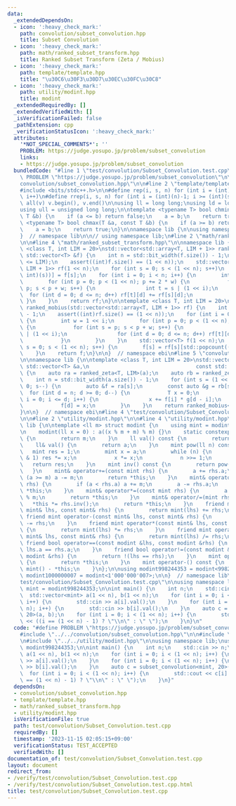 ```yaml
---
data:
  _extendedDependsOn:
  - icon: ':heavy_check_mark:'
    path: convolution/subset_convolution.hpp
    title: Subset Convolution
  - icon: ':heavy_check_mark:'
    path: math/ranked_subset_transform.hpp
    title: Ranked Subset Transform (Zeta / Mobius)
  - icon: ':heavy_check_mark:'
    path: template/template.hpp
    title: "\u30C6\u30F3\u30D7\u30EC\u30FC\u30C8"
  - icon: ':heavy_check_mark:'
    path: utility/modint.hpp
    title: modint
  _extendedRequiredBy: []
  _extendedVerifiedWith: []
  _isVerificationFailed: false
  _pathExtension: cpp
  _verificationStatusIcon: ':heavy_check_mark:'
  attributes:
    '*NOT_SPECIAL_COMMENTS*': ''
    PROBLEM: https://judge.yosupo.jp/problem/subset_convolution
    links:
    - https://judge.yosupo.jp/problem/subset_convolution
  bundledCode: "#line 1 \"test/convolution/Subset_Convolution.test.cpp\"\n#define\
    \ PROBLEM \"https://judge.yosupo.jp/problem/subset_convolution\"\n\n#line 2 \"\
    convolution/subset_convolution.hpp\"\n\n#line 2 \"template/template.hpp\"\n\n\
    #include <bits/stdc++.h>\n\n#define rep(i, s, n) for (int i = (int)(s); i < (int)(n);\
    \ i++)\n#define rrep(i, s, n) for (int i = (int)(n)-1; i >= (int)(s); i--)\n#define\
    \ all(v) v.begin(), v.end()\n\nusing ll = long long;\nusing ld = long double;\n\
    using ull = unsigned long long;\n\ntemplate <typename T> bool chmin(T &a, const\
    \ T &b) {\n    if (a <= b) return false;\n    a = b;\n    return true;\n}\ntemplate\
    \ <typename T> bool chmax(T &a, const T &b) {\n    if (a >= b) return false;\n\
    \    a = b;\n    return true;\n}\n\nnamespace lib {\n\nusing namespace std;\n\n\
    }  // namespace lib\n\n// using namespace lib;\n#line 2 \"math/ranked_subset_transform.hpp\"\
    \n\n#line 4 \"math/ranked_subset_transform.hpp\"\n\nnamespace lib {\n\ntemplate\
    \ <class T, int LIM = 20>\nstd::vector<std::array<T, LIM + 1>> ranked_zeta(const\
    \ std::vector<T> &f) {\n    int n = std::bit_width(f.size()) - 1;\n    assert(n\
    \ <= LIM);\n    assert((int)f.size() == (1 << n));\n    std::vector<std::array<T,\
    \ LIM + 1>> rf(1 << n);\n    for (int s = 0; s < (1 << n); s++)\n        rf[s][std::popcount((unsigned\
    \ int)(s))] = f[s];\n    for (int i = 0; i < n; i++) {\n        int w = 1 << i;\n\
    \        for (int p = 0; p < (1 << n); p += 2 * w) {\n            for (int s =\
    \ p; s < p + w; s++) {\n                int t = s | (1 << i);\n              \
    \  for (int d = 0; d <= n; d++) rf[t][d] += rf[s][d];\n            }\n       \
    \ }\n    }\n    return rf;\n}\n\ntemplate <class T, int LIM = 20>\nstd::vector<T>\
    \ ranked_mobius(std::vector<std::array<T, LIM + 1>> rf) {\n    int n = std::bit_width(rf.size())\
    \ - 1;\n    assert((int)rf.size() == (1 << n));\n    for (int i = 0; i < n; i++)\
    \ {\n        int w = 1 << i;\n        for (int p = 0; p < (1 << n); p += 2 * w)\
    \ {\n            for (int s = p; s < p + w; s++) {\n                int t = s\
    \ | (1 << i);\n                for (int d = 0; d <= n; d++) rf[t][d] -= rf[s][d];\n\
    \            }\n        }\n    }\n    std::vector<T> f(1 << n);\n    for (int\
    \ s = 0; s < (1 << n); s++) {\n        f[s] = rf[s][std::popcount((unsigned int)(s))];\n\
    \    }\n    return f;\n}\n\n}  // namespace ebi\n#line 5 \"convolution/subset_convolution.hpp\"\
    \n\nnamespace lib {\n\ntemplate <class T, int LIM = 20>\nstd::vector<T> subset_convolution(const\
    \ std::vector<T> &a,\n                                  const std::vector<T> &b)\
    \ {\n    auto ra = ranked_zeta<T, LIM>(a);\n    auto rb = ranked_zeta<T, LIM>(b);\n\
    \    int n = std::bit_width(a.size()) - 1;\n    for (int s = (1 << n) - 1; s >=\
    \ 0; s--) {\n        auto &f = ra[s];\n        const auto &g = rb[s];\n      \
    \  for (int d = n; d >= 0; d--) {\n            T x = 0;\n            for (int\
    \ i = 0; i <= d; i++) {\n                x += f[i] * g[d - i];\n            }\n\
    \            f[d] = x;\n        }\n    }\n    return ranked_mobius<T, LIM>(ra);\n\
    }\n\n}  // namespace ebi\n#line 4 \"test/convolution/Subset_Convolution.test.cpp\"\
    \n\n#line 2 \"utility/modint.hpp\"\n\n#line 4 \"utility/modint.hpp\"\n\nnamespace\
    \ lib {\n\ntemplate <ll m> struct modint {\n    using mint = modint;\n    ll a;\n\
    \n    modint(ll x = 0) : a((x % m + m) % m) {}\n    static constexpr ll mod()\
    \ {\n        return m;\n    }\n    ll val() const {\n        return a;\n    }\n\
    \    ll& val() {\n        return a;\n    }\n    mint pow(ll n) const {\n     \
    \   mint res = 1;\n        mint x = a;\n        while (n) {\n            if (n\
    \ & 1) res *= x;\n            x *= x;\n            n >>= 1;\n        }\n     \
    \   return res;\n    }\n    mint inv() const {\n        return pow(m - 2);\n \
    \   }\n    mint& operator+=(const mint rhs) {\n        a += rhs.a;\n        if\
    \ (a >= m) a -= m;\n        return *this;\n    }\n    mint& operator-=(const mint\
    \ rhs) {\n        if (a < rhs.a) a += m;\n        a -= rhs.a;\n        return\
    \ *this;\n    }\n    mint& operator*=(const mint rhs) {\n        a = a * rhs.a\
    \ % m;\n        return *this;\n    }\n    mint& operator/=(mint rhs) {\n     \
    \   *this *= rhs.inv();\n        return *this;\n    }\n    friend mint operator+(const\
    \ mint& lhs, const mint& rhs) {\n        return mint(lhs) += rhs;\n    }\n   \
    \ friend mint operator-(const mint& lhs, const mint& rhs) {\n        return mint(lhs)\
    \ -= rhs;\n    }\n    friend mint operator*(const mint& lhs, const mint& rhs)\
    \ {\n        return mint(lhs) *= rhs;\n    }\n    friend mint operator/(const\
    \ mint& lhs, const mint& rhs) {\n        return mint(lhs) /= rhs;\n    }\n   \
    \ friend bool operator==(const modint &lhs, const modint &rhs) {\n        return\
    \ lhs.a == rhs.a;\n    }\n    friend bool operator!=(const modint &lhs, const\
    \ modint &rhs) {\n        return !(lhs == rhs);\n    }\n    mint operator+() const\
    \ {\n        return *this;\n    }\n    mint operator-() const {\n        return\
    \ mint() - *this;\n    }\n};\n\nusing modint998244353 = modint<998244353>;\nusing\
    \ modint1000000007 = modint<1'000'000'007>;\n\n}  // namespace lib\n#line 7 \"\
    test/convolution/Subset_Convolution.test.cpp\"\n\nusing namespace lib;\nusing\
    \ mint = modint998244353;\n\nint main() {\n    int n;\n    std::cin >> n;\n  \
    \  std::vector<mint> a(1 << n), b(1 << n);\n    for (int i = 0; i < (1 << n);\
    \ i++) {\n        std::cin >> a[i].val();\n    }\n    for (int i = 0; i < (1 <<\
    \ n); i++) {\n        std::cin >> b[i].val();\n    }\n    auto c = subset_convolution<mint,\
    \ 20>(a, b);\n    for (int i = 0; i < (1 << n); i++) {\n        std::cout << c[i].val()\
    \ << ((i == (1 << n) - 1) ? \"\\n\" : \" \");\n    }\n}\n"
  code: "#define PROBLEM \"https://judge.yosupo.jp/problem/subset_convolution\"\n\n\
    #include \"../../convolution/subset_convolution.hpp\"\n\n#include \"../../template/template.hpp\"\
    \n#include \"../../utility/modint.hpp\"\n\nusing namespace lib;\nusing mint =\
    \ modint998244353;\n\nint main() {\n    int n;\n    std::cin >> n;\n    std::vector<mint>\
    \ a(1 << n), b(1 << n);\n    for (int i = 0; i < (1 << n); i++) {\n        std::cin\
    \ >> a[i].val();\n    }\n    for (int i = 0; i < (1 << n); i++) {\n        std::cin\
    \ >> b[i].val();\n    }\n    auto c = subset_convolution<mint, 20>(a, b);\n  \
    \  for (int i = 0; i < (1 << n); i++) {\n        std::cout << c[i].val() << ((i\
    \ == (1 << n) - 1) ? \"\\n\" : \" \");\n    }\n}"
  dependsOn:
  - convolution/subset_convolution.hpp
  - template/template.hpp
  - math/ranked_subset_transform.hpp
  - utility/modint.hpp
  isVerificationFile: true
  path: test/convolution/Subset_Convolution.test.cpp
  requiredBy: []
  timestamp: '2023-11-15 02:05:15+09:00'
  verificationStatus: TEST_ACCEPTED
  verifiedWith: []
documentation_of: test/convolution/Subset_Convolution.test.cpp
layout: document
redirect_from:
- /verify/test/convolution/Subset_Convolution.test.cpp
- /verify/test/convolution/Subset_Convolution.test.cpp.html
title: test/convolution/Subset_Convolution.test.cpp
---
```

